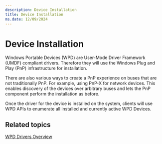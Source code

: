```yaml
---
description: Device Installation
title: Device Installation
ms.date: 12/09/2024
---
```


# Device Installation

Windows Portable Devices (WPD) are User-Mode Driver Framework (UMDF) compliant drivers. Therefore they will use the Windows Plug and Play (PnP) infrastructure for installation.

There are also various ways to create a PnP experience on buses that are not traditionally PnP. For example, using PnP-X for network devices. This enables discovery of the devices over arbitrary buses and lets the PnP component perform the installation as before.

Once the driver for the device is installed on the system, clients will use WPD APIs to enumerate all installed and currently active WPD Devices.

## Related topics

[WPD Drivers Overview](wpd-drivers-overview.md)

 

 





